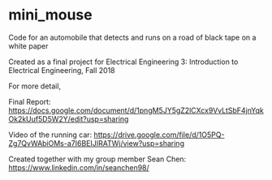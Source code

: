 # mini_mouse
Code for an automobile that detects and runs on a road of black tape on a white paper

Created as a final project for Electrical Engineering 3: Introduction to Electrical Engineering, Fall 2018

For more detail,

Final Report: https://docs.google.com/document/d/1pngM5JY5gZ2lCXcx9VvLtSbF4jnYqkOk2kUuf5D5W2Y/edit?usp=sharing

Video of the running car: https://drive.google.com/file/d/1O5PQ-Zg7QvWAbiOMs-a7I6BEIJIRATWj/view?usp=sharing

Created together with my group member Sean Chen: https://www.linkedin.com/in/seanchen98/
